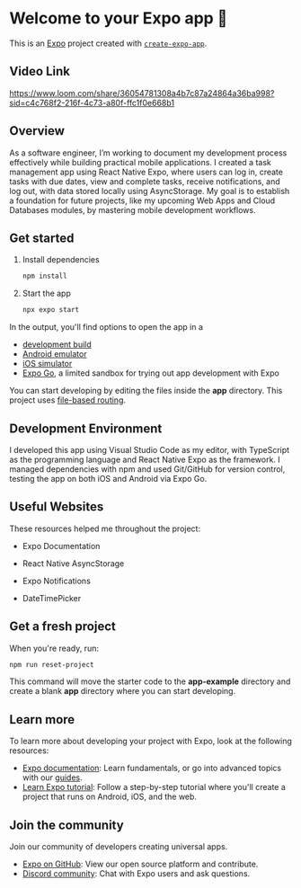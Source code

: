 # Welcome to your Expo app 👋

This is an [Expo](https://expo.dev) project created with [`create-expo-app`](https://www.npmjs.com/package/create-expo-app).

## Video Link

https://www.loom.com/share/36054781308a4b7c87a24864a36ba998?sid=c4c768f2-216f-4c73-a80f-ffc1f0e668b1

## Overview

As a software engineer, I’m working to document my development process effectively while building practical mobile applications. I created a task management app using React Native Expo, where users can log in, create tasks with due dates, view and complete tasks, receive notifications, and log out, with data stored locally using AsyncStorage. My goal is to establish a foundation for future projects, like my upcoming Web Apps and Cloud Databases modules, by mastering mobile development workflows.

## Get started

1. Install dependencies

   ```bash
   npm install
   ```

2. Start the app

   ```bash
   npx expo start
   ```

In the output, you'll find options to open the app in a

- [development build](https://docs.expo.dev/develop/development-builds/introduction/)
- [Android emulator](https://docs.expo.dev/workflow/android-studio-emulator/)
- [iOS simulator](https://docs.expo.dev/workflow/ios-simulator/)
- [Expo Go](https://expo.dev/go), a limited sandbox for trying out app development with Expo

You can start developing by editing the files inside the **app** directory. This project uses [file-based routing](https://docs.expo.dev/router/introduction).

## Development Environment

I developed this app using Visual Studio Code as my editor, with TypeScript as the programming language and React Native Expo as the framework. I managed dependencies with npm and used Git/GitHub for version control, testing the app on both iOS and Android via Expo Go.

## Useful Websites

These resources helped me throughout the project:

- Expo Documentation

- React Native AsyncStorage

- Expo Notifications

- DateTimePicker

## Get a fresh project

When you're ready, run:

```bash
npm run reset-project
```

This command will move the starter code to the **app-example** directory and create a blank **app** directory where you can start developing.

## Learn more

To learn more about developing your project with Expo, look at the following resources:

- [Expo documentation](https://docs.expo.dev/): Learn fundamentals, or go into advanced topics with our [guides](https://docs.expo.dev/guides).
- [Learn Expo tutorial](https://docs.expo.dev/tutorial/introduction/): Follow a step-by-step tutorial where you'll create a project that runs on Android, iOS, and the web.

## Join the community

Join our community of developers creating universal apps.

- [Expo on GitHub](https://github.com/expo/expo): View our open source platform and contribute.
- [Discord community](https://chat.expo.dev): Chat with Expo users and ask questions.

